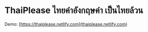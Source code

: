 # ThaiPlease ไทยคำอังกฤษคำ เป็นไทยล้วน

Demo: [https://thaiplease.netlify.com](thaiplease.netlify.com)

